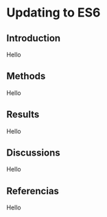 # Updating to ES6

## Introduction
Hello

## Methods
Hello

## Results
Hello

## Discussions
Hello

## Referencias
Hello

